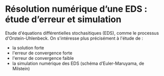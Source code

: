 # Résolution numérique d’une EDS : étude d’erreur et simulation

Etude d'équations différentielles stochasitiques (EDS), comme le processus d'Orstein-Uhlenbeck. On s'intéresse plus précisément à l'étude de :
- la solution forte
- l'erreur de convergence forte
- l'erreur de convergence faible
- la simulation numérique des EDS (schéma d’Euler-Maruyama, de Milstein)
